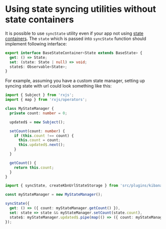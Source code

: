 # Using state syncing utilities without state containers

It is possible to use `syncState` utility even if your app not using [state containers](../state_containers).
The `state` which is passed into `syncState` function should implement following interface:

```ts
export interface BaseStateContainer<State extends BaseState> {
  get: () => State;
  set: (state: State | null) => void;
  state$: Observable<State>;
}
```

For example, assuming you have a custom state manager, setting up syncing state with url could look something like this:

```ts
import { Subject } from 'rxjs';
import { map } from 'rxjs/operators';

class MyStateManager {
  private count: number = 0;

  updated$ = new Subject();

  setCount(count: number) {
    if (this.count !== count) {
      this.count = count;
      this.updated$.next();
    }
  }

  getCount() {
    return this.count;
  }
}

import { syncState, createKbnUrlStateStorage } from 'src/plugins/kibana_utils/public';

const myStateManager = new MyStateManager();

syncState({
  get: () => ({ count: myStateManager.getCount() }),
  set: state => state && myStateManager.setCount(state.count),
  state$: myStateManager.updated$.pipe(map(() => ({ count: myStateManager.getCount() }))),
});
```
